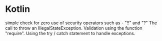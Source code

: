 # Kotlin
simple check for zero use of security operators such as - "!!" and "?" The call to throw an IllegalStateException. Validation using the function "require". Using the try / catch statement to handle exceptions.